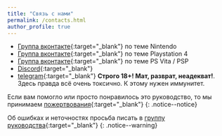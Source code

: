 ```yaml
---
title: "Связь с нами"
permalink: /contacts.html
author_profile: true
---
```


* [Группа вконтакте](https://vk.customfw.xyz){:target="_blank"} по теме Nintendo 
* [Группа вконтакте](https://vk.com/jailbreakps4){:target="_blank"} по теме Playstation 4 
* [Группа вконтакте](https://vk.com/portablegaming){:target="_blank"} по теме PS Vita / PSP
* [Discord](https://discord.gg/hshrbyP){:target="_blank"}
* [telegram](https://t.me/homebrew_group){:target="_blank"} **Строго 18+! Мат, разврат, неадекват!**. Здесь правда всё очень токсично. К этому нужен иммунитет. 

Если вам помогло или просто понравилось это руководство, то мы принимаем [пожертвования](donations){:target="_blank"}
{: .notice--notice}

Об ошибках и неточностях просьба писать в [группу руководства](https://vk.com/nincfw){:target="_blank"}
{: .notice--warning}